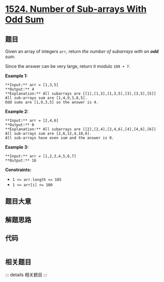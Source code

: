 # [1524. Number of Sub-arrays With Odd Sum](https://leetcode.com/problems/number-of-sub-arrays-with-odd-sum)

## 题目

Given an array of integers `arr`, return _the number of subarrays with an
**odd** sum_.

Since the answer can be very large, return it modulo `109 + 7`.



**Example 1:**

    
    
    **Input:** arr = [1,3,5]
    **Output:** 4
    **Explanation:** All subarrays are [[1],[1,3],[1,3,5],[3],[3,5],[5]]
    All sub-arrays sum are [1,4,9,3,8,5].
    Odd sums are [1,9,3,5] so the answer is 4.
    

**Example 2:**

    
    
    **Input:** arr = [2,4,6]
    **Output:** 0
    **Explanation:** All subarrays are [[2],[2,4],[2,4,6],[4],[4,6],[6]]
    All sub-arrays sum are [2,6,12,4,10,6].
    All sub-arrays have even sum and the answer is 0.
    

**Example 3:**

    
    
    **Input:** arr = [1,2,3,4,5,6,7]
    **Output:** 16
    



**Constraints:**

  * `1 <= arr.length <= 105`
  * `1 <= arr[i] <= 100`


## 题目大意

## 解题思路

## 代码

```javascript

```

## 相关题目

::: details 相关题目
:::
